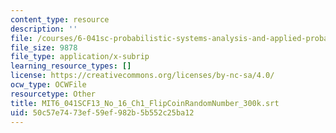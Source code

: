 ```yaml
---
content_type: resource
description: ''
file: /courses/6-041sc-probabilistic-systems-analysis-and-applied-probability-fall-2013/50c57e7473ef59ef982b5b552c25ba12_MIT6_041SCF13_No_16_Ch1_FlipCoinRandomNumber_300k.vtt
file_size: 9878
file_type: application/x-subrip
learning_resource_types: []
license: https://creativecommons.org/licenses/by-nc-sa/4.0/
ocw_type: OCWFile
resourcetype: Other
title: MIT6_041SCF13_No_16_Ch1_FlipCoinRandomNumber_300k.srt
uid: 50c57e74-73ef-59ef-982b-5b552c25ba12
---
```


